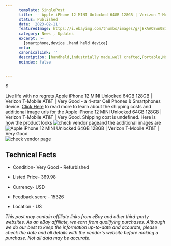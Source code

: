 ```yaml
---
      template: SinglePost
      title: -- Apple iPhone 12 MINI Unlocked 64GB 128GB | Verizon T-Mobile AT&T | Very Good
      status: Published
      date: '2023-02-11'
      featuredImage: https://i.ebayimg.com/thumbs/images/g/jEkAAOSwn0BigtYl/s-l225.jpg
      category: News , Updates
      excerpt: >-
        [smartphone,device ,hand held device]
      meta:
      canonicalLink: ''
      description: [handheld,industrially made,well crafted,Portable,Mobile,Compact,Convenient,Lightweight,Maneuverable,Man-portable,Miniature,Carriable,Hand-held,Light,Holdable,Transportable,Mobile device,Pocket-sized,On-the-go,Wireless,Cordless,Compact size,Convenient size, smartphone,device ,hand held device]
      noindex: false
      
        
---
```

$

Live life with no regrets Apple iPhone 12 MINI Unlocked 64GB 128GB | Verizon T-Mobile AT&T | Very Good - a 4-star Cell Phones & Smartphones device. [Click Here](https://www.ebay.com/itm/404018252956?hash=item5e115d4c9c%3Ag%3AjEkAAOSwn0BigtYl&mkevt=1&mkcid=1&mkrid=711-53200-19255-0&campid=%253CePNCampaignId%253E&customid=%253CreferenceId%253E&toolid=10049) to read more to learn about the shipping costs and additional image urls for the Apple iPhone 12 MINI Unlocked 64GB 128GB | Verizon T-Mobile AT&T | Very Good. Shipping cost is undefined. Here is how the product looks ![check vendor page](https://i.ebayimg.com/thumbs/images/g/jEkAAOSwn0BigtYl/s-l225.jpg)and the additional images are![Apple iPhone 12 MINI Unlocked 64GB 128GB | Verizon T-Mobile AT&T | Very Good](https://i.ebayimg.com/images/g/jEkAAOSwn0BigtYl/s-l1600.jpg)![check vendor page](https://origin-galleryplus.ebayimg.com/ws/web/404018252956_2_0_1/225x225.jpg,https://origin-galleryplus.ebayimg.com/ws/web/404018252956_3_0_1/225x225.jpg)



 ## Technical Facts 



     
      

 - Condition- Very Good - Refurbished 


      

 - Listed Price- 369.98 


      

 - Currency- USD 


      

 - Feedback score - 15326 


      

 - Location - US 


      
      

 *_This post may contain affiliate links from eBay and other third-party websites. As an eBay affiliate, we earn from qualifying purchases. Although we do our best to keep the information up-to-date and accurate, please check the date and all details with the vendor's website before making a purchase. Not all data may be accurate._*






